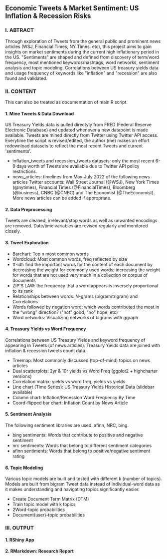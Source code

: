 ## Economic Tweets & Market Sentiment: US Inflation & Recession Risks

### I. ABTRACT
Through exploration of Tweets from the general public and prominent news articles (WSJ, Financial Times, NY Times. etc), this project aims to gain 
insights on market sentiments during the current high inflationary period in the US. "Sentiments" are shaped and defined from discovery of term/word frequency, most mentioned keywords/hashtags, word networks, sentiment analysis and topic modeling. Correlations between US treasury yields data and usage frequency of keywords like "inflation" and "recession" are also found and validated.

### II. CONTENT
This can also be treated as documentation of main R script.
#### 1. Mine Tweets & Data Download
US Treasury Yields data is pulled directyly from FRED (Federal Reserve Electronic Database) and updated whenever a new datapoint is made available. 
Tweets are mined directly from Twitter using Twitter API access. Everytime the script is revised/edited, the author (me) makes an effort redownload datasets to reflect the most recent Tweets and current 'sentiments'. 
- inflation_tweets and recession_tweets datasets: only the most recent 6-9 days worth of Tweets are available due to Twitter API policy restrictions.
- news_articles: timelines from May-July 2022 of the following news articles Twitter accounts: Wall Street Journal (@WSJ), New York Times (@nytimes), Financial Times (@FinancialTimes), Bloomberg (@business), CNBC (@CNBC) and The Economist (@TheEconomist). More news articles can be added if appropriate.

#### 2. Data Preprocessing
Tweets are cleaned, irrelevant/stop words as well as unwanted encodings are removed. Date/time variables are revised regularly and monitored closely.

#### 3. Tweet Exploration
- Barchart: Top n most common words
- Wordcloud: Most common words, freq reflected by size
- tf-idf: find the important words for the content of each document by decreasing the weight for commonly used words; increasing the weight for words that are not used very much in a collection or corpus of documents
- ZIP'S LAW: the frequency that a word appears is inversely proportional to its rank
- Relationships between words: N-grams (bigram/trigram) and Correlations
- Words followed by negation word: which words contributed the most in the “wrong” direction? ("not" good, "no" hope, etc)
- Word networks: Visualizing networks of bigrams with ggraph

#### 4. Treasury Yields vs Word Frequency
Correlations between US Treasury Yields and keyword frequency of appearing in Tweets (of news articles). 
Treasury Yields data are joined with inflation & recession tweets count data.
- Treemap: Most commonly discussed (top-of-mind) topics on news articles
- Dual scatterplots: 2yr & 10r yields vs Word Freq (ggplot2 + highcharter versions)
- Correlation matrix: yields vs word freq, yields vs yields
- Line chart (Time Series): US Treasury Yields Historical Data (slidebar available)
- Column chart: Inflation/Recession Word Frequency By Time
- Coord-flipped bar chart: Inflation Count by News Article

#### 5. Sentiment Analysis
The following sentiment libraries are used: afinn, NRC, bing.
- bing sentiments: Words that contribute to positive and negative sentiment 
- nrc sentiments: Words that belong to different sentiment categories
- afinn sentiments: Words that belong to positive/negative sentiment rating

#### 6. Topic Modeling
Various topic models are built and tested with different k (number of topics). Models are built from bigram Tweet data instead of individual-word data as it makes understanding and navigating topics significantly easier.
- Create Document Term Matrix (DTM)
- Train topic model with k topics
- 2Word-topic probabilities
- Document(user)-topic probabilities

### III. OUTPUT 
#### 1. RShiny App

#### 2. RMarkdown: Research Report




